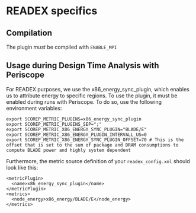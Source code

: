 READEX specifics
=============

Compilation
-------------
The plugin *must* be compiled with `ENABLE_MPI`

Usage during Design Time Analysis with Periscope
-------------
For READEX purposes, we use the x86_energy_sync_plugin, which enables us to attribute energy to specific regions. To use the plugin, it must be enabled during runs with Periscope. To do so, use the following environment variables:
```
export SCOREP_METRIC_PLUGINS=x86_energy_sync_plugin
export SCOREP_METRIC_PLUGINS_SEP=";"
export SCOREP_METRIC_X86_ENERGY_SYNC_PLUGIN="BLADE/E"
export SCOREP_METRIC_X86_ENERGY_PLUGIN_INTERVALL_US=0
export SCOREP_METRIC_X86_ENERGY_SYNC_PLUGIN_OFFSET=70 # This is the offset that is set to the sum of package and DRAM consumptions to compute BLADE power and highly system dependent
```
Furthermore, the metric source definition of your `readex_config.xml` should look like this:
```
<metricPlugin>
  <name>x86_energy_sync_plugin</name>
</metricPlugin>
<metrics>
  <node_energy>x86_energy/BLADE/E</node_energy>
</metrics>
```
